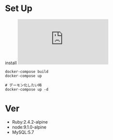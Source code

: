 # Set Up

install ![Docker for Mac](https://download.docker.com/mac/stable/Docker.dmg)

```
docker-compose build
docker-compose up

# デーモン化したい時
docker-compose up -d
```

# Ver
- Ruby:2.4.2-alpine
- node:9.1.0-alpine
- MySQL:5.7
